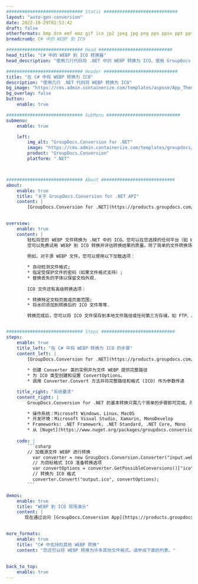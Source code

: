 ```yaml
---
############################# Static ############################
layout: "auto-gen-conversion"
date: 2022-10-29T02:53:42
draft: false
otherformats: bmp dcm emf emz gif ico jp2 jpeg jpg png pps ppsx ppt pptx psb psd svg svgz tga tif tiff webp wmf wmz
breadcrumb: C# 中的 WEBP 到 ICO

############################# Head ############################
head_title: "C# 中的 WEBP 到 ICO 转换器"
head_description: "使用几行代码将 .NET 中的 WEBP 转换为 ICO。使用 GroupDocs 文档转换 API 转换 160 多种文件格式。"

############################# Header ############################
title: "在 C# 中将 WEBP 转换为 ICO"
description: "使用几行 .NET 代码将 WEBP 转换为 ICO"
bg_image: "https://cms.admin.containerize.com/templates/aspose/App_Themes/V3/images/bg/header1.png"
bg_overlay: false
button:
    enable: true

############################# SubMenu ############################
submenu:
    enable: true

    left:
        img_alt: "GroupDocs.Conversion for .NET"
        image: "https://cms.admin.containerize.com/templates/groupdocs/images/product-logos/90x90-noborder/groupdocs-conversion-net.png"
        product: "GroupDocs.Conversion"
        platform: ".NET"



############################# About ############################
about:
    enable: true
    title: "关于 GroupDocs.Conversion for .NET API"
    content: |
        [GroupDocs.Conversion for .NET](https://products.groupdocs.com/conversion/net/)可用于转换Microsoft Word、Excel、PowerPoint、PDF、Visio等格式。 GroupDocs.Conversion 是一个独立的 API，适用于需要高性能的后端和内部系统。它不依赖于任何软件，例如 Microsoft 或 Open Office。
    

overview:
    enable: true
    content: |
        轻松将您的 WEBP 文件转换为 .NET 中的 ICO。您可以在您选择的任何平台（如 Windows、Linux、macOS）中仅使用几行 C# 代码行。
        您可以免费试用 WEBP 到 ICO 转换并评估转换结果的质量。除了简单的文件转换场景，您还可以尝试更高级的选项来加载源 WEBP 文件和保存输出 ICO 结果。 
        
        例如，对于源 WEBP 文件，您可以使用以下加载选项：

        * 自动检测文件格式;
        * 指定受保护文件的密码（如果文件格式支持）;
        * 替换丢失的字体以保留文档外观.
        
        ICO 文件还有高级转换选项：

        * 转换特定文档页面或页面范围;
        * 将水印添加到转换后的 ICO 文件等等.

        转换完成后，您可以将 ICO 文件保存到本地文件路径或任何第三方存储，如 FTP、Amazon S3、Google Drive、Dropbox 等。请注意 - 将 WEBP 转换为 ICO 无需安装任何额外的软件 - 如 MS Office、Open Office、Adobe Acrobat Reader 等。


############################# Steps ############################
steps:
    enable: true
    title_left: "在 C# 中将 WEBP 转换为 ICO 的步骤"
    content_left: |
        [GroupDocs.Conversion for .NET](https://products.groupdocs.com/conversion/net/) 使开发人员只需几行代码即可轻松地将 WEBP 文件转换为 ICO。
        
        * 创建 Converter 类的实例并为文件 WEBP 提供完整路径
        * 为 ICO 类型创建和设置 ConvertOptions。
        * 调用 Converter.Convert 方法并将完整路径和格式 (ICO) 作为参数传递

    title_right: "系统要求"
    content_right: |
        GroupDocs.Conversion for .NET 的基本转换只需几个简单的步骤即可完成。所有主要平台和操作系统都支持我们的 API。在执行以下代码之前，请确保您的系统上安装了以下先决条件。

        * 操作系统：Microsoft Windows、Linux、MacOS
        * 开发环境：Microsoft Visual Studio, Xamarin, MonoDevelop
        * Frameworks: .NET Framework, .NET Standard, .NET Core, Mono
        * 从 [Nuget](https://www.nuget.org/packages/groupdocs.conversion) 获取最新的 GroupDocs.Conversion for .NET
         
    code: |
        ```csharp    
        // 加载源文件 WEBP 进行转换
          var converter = new GroupDocs.Conversion.Converter("input.webp");
          // 为目标格式 ICO 准备转换选项
          var convertOptions = converter.GetPossibleConversions()["ico"].ConvertOptions;
          // 转换为 ICO 格式
          converter.Convert("output.ico", convertOptions);
        ```

demos:
    enable: true
    title: "WEBP 到 ICO 现场演示"
    content: |
       现在通过访问 [GroupDocs.Conversion App](https://products.groupdocs.app/conversion/family) 网站将 WEBP 转换为 ICO。在线演示具有以下优点
          

more_formats:
    enable: true
    title: "C# 中支持的其他 WEBP 转换"
    content: "您还可以将 WEBP 转换为许多其他文件格式。请参阅下面的列表。"
       
       
back_to_top:
    enable: true
---
```

